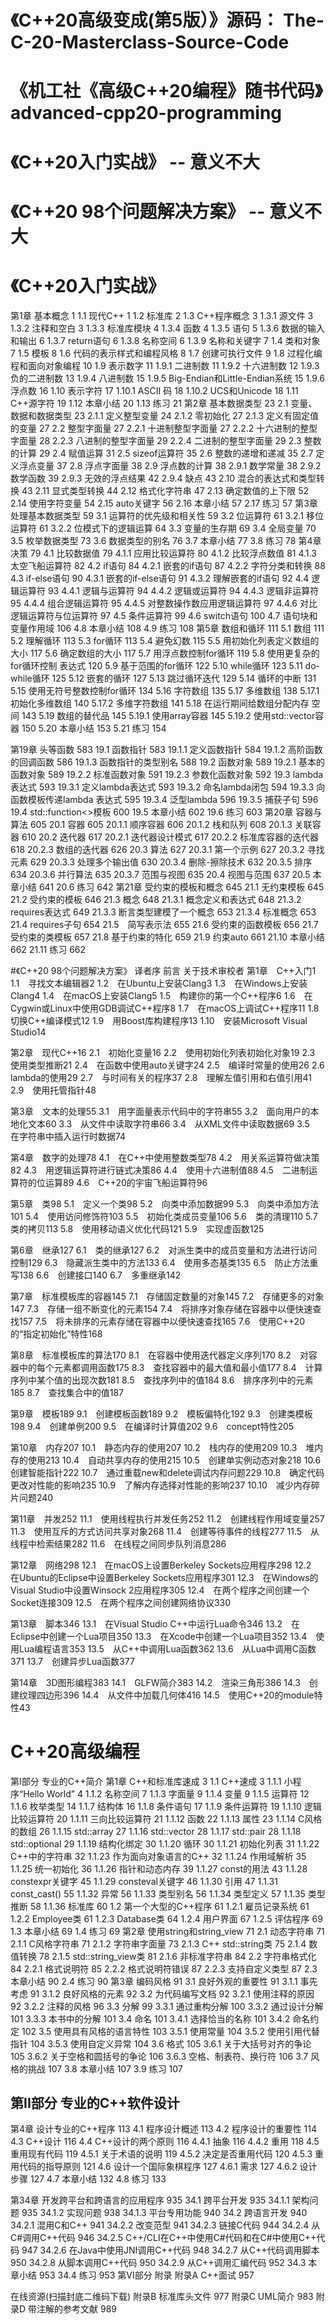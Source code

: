 
# 《C++20高级变成(第5版）》源码： The-C-20-Masterclass-Source-Code
# 《机工社《高级C++20编程》随书代码》advanced-cpp20-programming 
# 《C++20入门实战》  -- 意义不大
# 《C++20 98个问题解决方案》 -- 意义不大


# 《C++20入门实战》
第1章 基本概念 1
1.1 现代C++ 1
1.2 标准库 2
1.3 C++程序概念 3
1.3.1 源文件 3
1.3.2 注释和空白 3
1.3.3 标准库模块 4
1.3.4 函数 4
1.3.5 语句 5
1.3.6 数据的输入和输出 6
1.3.7 return语句 6
1.3.8 名称空间 6
1.3.9 名称和关键字 7
1.4 类和对象 7
1.5 模板 8
1.6 代码的表示样式和编程风格 8
1.7 创建可执行文件 9
1.8 过程化编程和面向对象编程 10
1.9 表示数字 11
1.9.1 二进制数 11
1.9.2 十六进制数 12
1.9.3 负的二进制数 13
1.9.4 八进制数 15
1.9.5 Big-Endian和Little-Endian系统 15
1.9.6 浮点数 16
1.10 表示字符 17
1.10.1 ASCII 码 18
1.10.2 UCS和Unicode 18
1.11 C++源字符 19
1.12 本章小结 20
1.13 练习 21
第2章 基本数据类型 23
2.1 变量、数据和数据类型 23
2.1.1 定义整型变量 24
2.1.2 零初始化 27
2.1.3 定义有固定值的变量 27
2.2 整型字面量 27
2.2.1 十进制整型字面量 27
2.2.2 十六进制的整型字面量 28
2.2.3 八进制的整型字面量 29
2.2.4 二进制的整型字面量 29
2.3 整数的计算 29
2.4 赋值运算 31
2.5 sizeof运算符 35
2.6 整数的递增和递减 35
2.7 定义浮点变量 37
2.8 浮点字面量 38
2.9 浮点数的计算 38
2.9.1 数学常量 38
2.9.2 数学函数 39
2.9.3 无效的浮点结果 42
2.9.4 缺点 43
2.10 混合的表达式和类型转换 43
2.11 显式类型转换 44
2.12 格式化字符串 47
2.13 确定数值的上下限 52
2.14 使用字符变量 54
2.15 auto关键字 56
2.16 本章小结 57
2.17 练习 57
第3章 处理基本数据类型 59
3.1 运算符的优先级和相关性 59
3.2 位运算符 61
3.2.1 移位运算符 61
3.2.2 位模式下的逻辑运算 64
3.3 变量的生存期 69
3.4 全局变量 70
3.5 枚举数据类型 73
3.6 数据类型的别名 76
3.7 本章小结 77
3.8 练习 78
第4章 决策 79
4.1 比较数据值 79
4.1.1 应用比较运算符 80
4.1.2 比较浮点数值 81
4.1.3 太空飞船运算符 82
4.2 if语句 84
4.2.1 嵌套的if语句 87
4.2.2 字符分类和转换 88
4.3 if-else语句 90
4.3.1 嵌套的if-else语句 91
4.3.2 理解嵌套的if语句 92
4.4 逻辑运算符 93
4.4.1 逻辑与运算符 94
4.4.2 逻辑或运算符 94
4.4.3 逻辑非运算符 95
4.4.4 组合逻辑运算符 95
4.4.5 对整数操作数应用逻辑运算符 97
4.4.6 对比逻辑运算符与位运算符 97
4.5 条件运算符 99
4.6 switch语句 100
4.7 语句块和变量作用域 106
4.8 本章小结 108
4.9 练习 108
第5章 数组和循环 111
5.1 数组 111
5.2 理解循环 113
5.3 for循环 113
5.4 避免幻数 115
5.5 用初始化列表定义数组的大小 117
5.6 确定数组的大小 117
5.7 用浮点数控制for循环 119
5.8 使用更复杂的for循环控制
表达式 120
5.9 基于范围的for循环 122
5.10 while循环 123
5.11 do-while循环 125
5.12 嵌套的循环 127
5.13 跳过循环迭代 129
5.14 循环的中断 131
5.15 使用无符号整数控制for循环 134
5.16 字符数组 135
5.17 多维数组 138
5.17.1 初始化多维数组 140
5.17.2 多维字符数组 141
5.18 在运行期间给数组分配内存
空间 143
5.19 数组的替代品 145
5.19.1 使用array容器 145
5.19.2 使用std::vector容器 150
5.20 本章小结 153
5.21 练习 154


第19章 头等函数 583
19.1 函数指针 583
19.1.1 定义函数指针 584
19.1.2 高阶函数的回调函数 586
19.1.3 函数指针的类型别名 588
19.2 函数对象 589
19.2.1 基本的函数对象 589
19.2.2 标准函数对象 591
19.2.3 参数化函数对象 592
19.3 lambda表达式 593
19.3.1 定义lambda表达式 593
19.3.2 命名lambda闭包 594
19.3.3 向函数模板传递lambda
表达式 595
19.3.4 泛型lambda 596
19.3.5 捕获子句 596
19.4 std::function<>模板 600
19.5 本章小结 602
19.6 练习 603
第20章 容器与算法 605
20.1 容器 605
20.1.1 顺序容器 606
20.1.2 栈和队列 608
20.1.3 关联容器 610
20.2 迭代器 617
20.2.1 迭代器设计模式 617
20.2.2 标准库容器的迭代器 618
20.2.3 数组的迭代器 626
20.3 算法 627
20.3.1 第一个示例 627
20.3.2 寻找元素 629
20.3.3 处理多个输出值 630
20.3.4 删除-擦除技术 632
20.3.5 排序 634
20.3.6 并行算法 635
20.3.7 范围与视图 635
20.4 视图与范围 637
20.5 本章小结 641
20.6 练习 642
第21章 受约束的模板和概念 645
21.1 无约束模板 645
21.2 受约束的模板 646
21.3 概念 648
21.3.1 概念定义和表达式 648
21.3.2 requires表达式 649
21.3.3 断言类型建模了一个概念 653
21.3.4 标准概念 653
21.4 requires子句 654
21.5　简写表示法 655
21.6 受约束的函数模板 656
21.7　受约束的类模板 657
21.8 基于约束的特化 659
21.9 约束auto 661
21.10 本章小结 662
21.11 练习 662


#《C++20 98个问题解决方案》
译者序
前言
关于技术审校者
第1章　C++入门1
1.1　寻找文本编辑器2
1.2　在Ubuntu上安装Clang3
1.3　在Windows上安装Clang4
1.4　在macOS上安装Clang5
1.5　构建你的第一个C++程序6
1.6　在Cygwin或Linux中使用GDB调试C++程序8
1.7　在macOS上调试C++程序11
1.8　切换C++编译模式12
1.9　用Boost库构建程序13
1.10　安装Microsoft Visual Studio14

第2章　现代C++16
2.1　初始化变量16
2.2　使用初始化列表初始化对象19
2.3　使用类型推断21
2.4　在函数中使用auto关键字24
2.5　编译时常量的使用26
2.6　lambda的使用29
2.7　与时间有关的程序37
2.8　理解左值引用和右值引用41
2.9　使用托管指针48

第3章　文本的处理55
3.1　用字面量表示代码中的字符串55
3.2　面向用户的本地化文本60
3.3　从文件中读取字符串66
3.4　从XML文件中读取数据69
3.5　在字符串中插入运行时数据74

第4章　数字的处理78
4.1　在C++中使用整数类型78
4.2　用关系运算符做决策82
4.3　用逻辑运算符进行链式决策86
4.4　使用十六进制值88
4.5　二进制运算符的位运算89
4.6　C++20的宇宙飞船运算符96

第5章　类98
5.1　定义一个类98
5.2　向类中添加数据99
5.3　向类中添加方法101
5.4　使用访问修饰符103
5.5　初始化类成员变量106
5.6　类的清理110
5.7　类的拷贝113
5.8　使用移动语义优化代码121
5.9　实现虚函数125

第6章　继承127
6.1　类的继承127
6.2　对派生类中的成员变量和方法进行访问控制129
6.3　隐藏派生类中的方法133
6.4　使用多态基类135
6.5　防止方法重写138
6.6　创建接口140
6.7　多重继承142

第7章　标准模板库的容器145
7.1　存储固定数量的对象145
7.2　存储更多的对象147
7.3　存储一组不断变化的元素154
7.4　将排序对象存储在容器中以便快速查找157
7.5　将未排序的元素存储在容器中以便快速查找165
7.6　使用C++20的“指定初始化”特性168

第8章　标准模板库的算法170
8.1　在容器中使用迭代器定义序列170
8.2　对容器中的每个元素都调用函数175
8.3　查找容器中的最大值和最小值177
8.4　计算序列中某个值的出现次数181
8.5　查找序列中的值184
8.6　排序序列中的元素185
8.7　查找集合中的值187

第9章　模板189
9.1　创建模板函数189
9.2　模板偏特化192
9.3　创建类模板198
9.4　创建单例200
9.5　在编译时计算值202
9.6　concept特性205

第10章　内存207
10.1　静态内存的使用207
10.2　栈内存的使用209
10.3　堆内存的使用213
10.4　自动共享内存的使用215
10.5　创建单实例动态对象218
10.6　创建智能指针222
10.7　通过重载new和delete调试内存问题229
10.8　确定代码更改对性能的影响235
10.9　了解内存选择对性能的影响237
10.10　减少内存碎片问题240

第11章　并发252
11.1　使用线程执行并发任务252
11.2　创建线程作用域变量257
11.3　使用互斥的方式访问共享对象268
11.4　创建等待事件的线程277
11.5　从线程中检索结果282
11.6　在线程之间同步队列消息286

第12章　网络298
12.1　在macOS上设置Berkeley Sockets应用程序298
12.2　在Ubuntu的Eclipse中设置Berkeley Sockets应用程序301
12.3　在Windows的Visual Studio中设置Winsock 2应用程序305
12.4　在两个程序之间创建一个Socket连接309
12.5　在两个程序之间创建网络协议330

第13章　脚本346
13.1　在Visual Studio C++中运行Lua命令346
13.2　在Eclipse中创建一个Lua项目350
13.3　在Xcode中创建一个Lua项目352
13.4　使用Lua编程语言353
13.5　从C++中调用Lua函数362
13.6　从Lua中调用C函数371
13.7　创建异步Lua函数377

第14章　3D图形编程383
14.1　GLFW简介383
14.2　渲染三角形386
14.3　创建纹理四边形396
14.4　从文件中加载几何体416
14.5　使用C++20的module特性43


# C++20高级编程
第I部分 专业的C++简介
第1章 C++和标准库速成 3
1.1 C++速成 3
1.1.1 小程序“Hello World” 4
1.1.2 名称空间 7
1.1.3 字面量 9
1.1.4 变量 9
1.1.5 运算符 12
1.1.6 枚举类型 14
1.1.7 结构体 16
1.1.8 条件语句 17
1.1.9 条件运算符 19
1.1.10 逻辑比较运算符 20
1.1.11 三向比较运算符 21
1.1.12 函数 22
1.1.13 属性 23
1.1.14 C风格的数组 26
1.1.15 std::array 27
1.1.16 std::vector 28
1.1.17 std::pair 28
1.1.18 std::optional 29
1.1.19 结构化绑定 30
1.1.20 循环 30
1.1.21 初始化列表 31
1.1.22 C++中的字符串 32
1.1.23 作为面向对象语言的C++ 32
1.1.24 作用域解析 35
1.1.25 统一初始化 36
1.1.26 指针和动态内存 39
1.1.27 const的用法 43
1.1.28 constexpr关键字 45
1.1.29 consteval关键字 46
1.1.30 引用 47
1.1.31 const_cast() 55
1.1.32 异常 56
1.1.33 类型别名 56
1.1.34 类型定义 57
1.1.35 类型推断 58
1.1.36 标准库 60
1.2 第一个大型的C++程序 61
1.2.1 雇员记录系统 61
1.2.2 Employee类 61
1.2.3 Database类 64
1.2.4 用户界面 67
1.2.5 评估程序 69
1.3 本章小结 69
1.4 练习 69
第2章 使用string和string_view 71
2.1 动态字符串 71
2.1.1 C风格字符串 71
2.1.2 字符串字面量 73
2.1.3 C++ std::string类 75
2.1.4 数值转换 78
2.1.5 std::string_view类 81
2.1.6 非标准字符串 84
2.2 字符串格式化 84
2.2.1 格式说明符 85
2.2.2 格式说明符错误 87
2.2.3 支持自定义类型 87
2.3 本章小结 90
2.4 练习 90
第3章 编码风格 91
3.1 良好外观的重要性 91
3.1.1 事先考虑 91
3.1.2 良好风格的元素 92
3.2 为代码编写文档 92
3.2.1 使用注释的原因 92
3.2.2 注释的风格 96
3.3 分解 99
3.3.1 通过重构分解 100
3.3.2 通过设计分解 101
3.3.3 本书中的分解 101
3.4 命名 101
3.4.1 选择恰当的名称 101
3.4.2 命名约定 102
3.5 使用具有风格的语言特性 103
3.5.1 使用常量 104
3.5.2 使用引用代替指针 104
3.5.3 使用自定义异常 104
3.6 格式 105
3.6.1 关于大括号对齐的争论 105
3.6.2 关于空格和圆括号的争论 106
3.6.3 空格、制表符、换行符 106
3.7 风格的挑战 107
3.8 本章小结 107
3.9 练习 107

## 第II部分 专业的C++软件设计
第4章 设计专业的C++程序 113
4.1 程序设计概述 113
4.2 程序设计的重要性 114
4.3 C++设计 116
4.4 C++设计的两个原则 116
4.4.1 抽象 116
4.4.2 重用 118
4.5 重用现有代码 119
4.5.1 关于术语的说明 119
4.5.2 决定是否重用代码 120
4.5.3 重用代码的指导原则 121
4.6 设计一个国际象棋程序 127
4.6.1 需求 127
4.6.2 设计步骤 127
4.7 本章小结 132
4.8 练习 133

第34章 开发跨平台和跨语言的应用程序 935
34.1 跨平台开发 935
34.1.1 架构问题 935
34.1.2 实现问题 938
34.1.3 平台专用功能 940
34.2 跨语言开发 940
34.2.1 混用C和C++ 941
34.2.2 改变范型 941
34.2.3 链接C代码 944
34.2.4 从C#调用C++代码 946
34.2.5 C++/CLI在C++中使用C#代码和在C#中使用C++代码 947
34.2.6 在Java中使用JNI调用C++代码 948
34.2.7 从C++代码调用脚本 950
34.2.8 从脚本调用C++代码 950
34.2.9 从C++调用汇编代码 952
34.3 本章小结 953
34.4 练习 953
第VI部分 附录
附录A C++面试 957

在线资源(扫描封底二维码下载)
附录B 标准库头文件 977
附录C UML简介 983
附录D 带注解的参考文献 989
